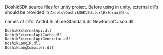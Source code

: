 DoshikSDK source files for unity project. Before using in unity, external dll's should be provided in ```Assets\DoshikSDK\Editor\ExternalDlls```

names of dll's:
	Antlr4.Runtime.Standard.dll
	Newtonsoft.Json.dll

	DoshikExternalApi.dll
	DoshikExternalApiCache.dll
	DoshikExternalApiGenerator.dll
	DoshikLangIR.dll
	DoshikLangCompiler.dll